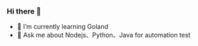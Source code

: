 ### Hi there 👋


- 🌱 I’m currently learning Goland
- 💬 Ask me about Nodejs、Python、Java for automation test
